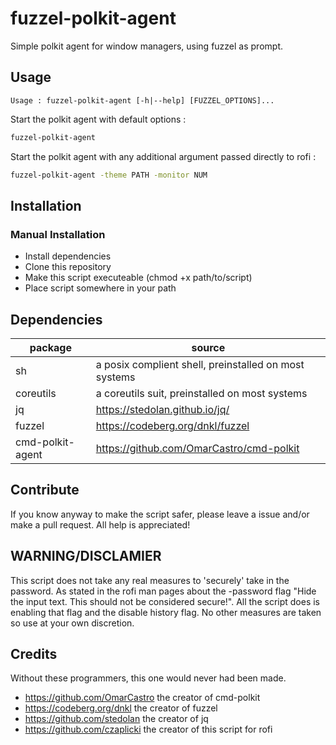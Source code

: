 # fuzzel-polkit-agent
Simple polkit agent for window managers, using fuzzel as prompt.

## Usage
```
Usage : fuzzel-polkit-agent [-h|--help] [FUZZEL_OPTIONS]...
```

Start the polkit agent with default options :
```sh
fuzzel-polkit-agent
```

Start the polkit agent with any additional argument passed directly to rofi :
```sh
fuzzel-polkit-agent -theme PATH -monitor NUM
```

## Installation

### Manual Installation
- Install dependencies
- Clone this repository
- Make this script executeable (chmod +x path/to/script)
- Place script somewhere in your path

## Dependencies
| package          | source                                                |
|------------------|-------------------------------------------------------|
| sh               | a posix complient shell, preinstalled on most systems |
| coreutils        | a coreutils suit, preinstalled on most systems        |
| jq               | https://stedolan.github.io/jq/                        |
| fuzzel           | https://codeberg.org/dnkl/fuzzel                      |
| cmd-polkit-agent | https://github.com/OmarCastro/cmd-polkit              |


## Contribute
If you know anyway to make the script safer,
please leave a issue and/or make a pull request.
All help is appreciated!

## WARNING/DISCLAMIER
This script does not take any real measures to 'securely' take in the password.
As stated in the rofi man pages about the -password flag
   "Hide the input text. This should not be considered secure!".
All the script does is enabling that flag and the disable history flag.
No other measures are taken so use at your own discretion.

## Credits
Without these programmers, this one would never had been made.
- https://github.com/OmarCastro the creator of cmd-polkit
- https://codeberg.org/dnkl     the creator of fuzzel
- https://github.com/stedolan   the creator of jq
- https://github.com/czaplicki  the creator of this script for rofi
